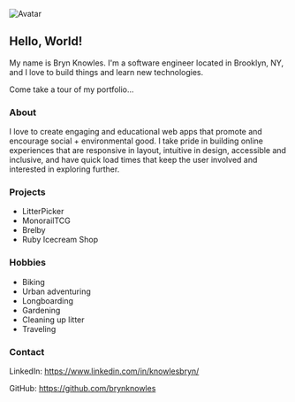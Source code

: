 ![Avatar](src)

## Hello, World!

My name is Bryn Knowles. 
I'm a software engineer located in Brooklyn, NY, and  I love to build things and learn new technologies.

Come take a tour of my portfolio...

### About

I love to create engaging and educational web apps that promote and encourage social + environmental good. I take pride in building online experiences that are responsive in layout, intuitive in design, accessible and inclusive, and have quick load times that keep the user involved and interested in exploring further.

### Projects

- LitterPicker
- MonorailTCG
- Brelby
- Ruby Icecream Shop

### Hobbies
- Biking
- Urban adventuring
- Longboarding
- Gardening
- Cleaning up litter
- Traveling

### Contact

LinkedIn: https://www.linkedin.com/in/knowlesbryn/

GitHub: https://github.com/brynknowles
